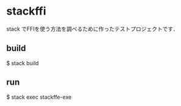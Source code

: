 # stackffi

stack でFFIを使う方法を調べるために作ったテストプロジェクトです．

## build 
$ stack build 

## run 
$ stack exec stackffe-exe
